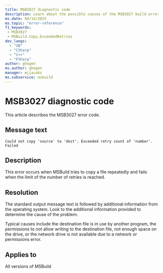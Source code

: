 ```yaml
---
title: MSB3027 diagnostic code
description: Learn about the possible causes of the MSB3027 build error and get troubleshooting tips.
ms.date: 04/14/2025
ms.topic: "error-reference"
f1_keywords:
 - MSB3027
 - MSBuild.Copy.ExceededRetries
dev_langs:
  - "VB"
  - "CSharp"
  - "C++"
  - "FSharp"
author: ghogen
ms.author: ghogen
manager: mijacobs
ms.subservice: msbuild
---
```

# MSB3027 diagnostic code

<!-- :::ErrorDefinitionDescription::: -->
<!-- :::editable-content name="introDescription"::: -->
This article describes the MSB3027 error code.
<!-- :::editable-content-end::: -->

## Message text

`Could not copy 'source' to 'dest'. Exceeded retry count of 'number'. Failed`

## Description

This error occurs when MSBuild tries to copy a file repeatedly and fails when the limit of the number of retries is reached.

## Resolution

The standard output message text is followed by additional information from the operating system. Look to the additional information provided to determine the cause of the problem.

Typical causes include the destination file is in use by another program, the permissions to not allow writing to the destination file, not enough space on the drive, or the network drive is not available due to a network or permissions error.

## Applies to

All versions of MSBuild